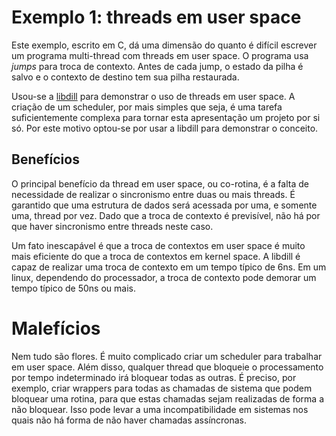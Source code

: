 # Exemplo 1: threads em user space

Este exemplo, escrito em C, dá uma dimensão do quanto é difícil escrever um
programa multi-thread com threads em user space. O programa usa _jumps_ para
troca de contexto. Antes de cada jump, o estado da pilha é salvo e o contexto de
destino tem sua pilha restaurada.

Usou-se a [libdill](https://github.com/sustrik/libdill) para demonstrar o uso de
threads em user space. A criação de um scheduler, por mais simples que seja, é
uma tarefa suficientemente complexa para tornar esta apresentação um projeto por
si só. Por este motivo optou-se por usar a libdill para demonstrar o conceito.

## Benefícios

O principal benefício da thread em user space, ou co-rotina, é a falta de
necessidade de realizar o sincronismo entre duas ou mais threads. É garantido
que uma estrutura de dados será acessada por uma, e somente uma, thread por
vez. Dado que a troca de contexto é previsível, não há por que haver sincronismo
entre threads neste caso.

Um fato inescapável é que a troca de contextos em user space é muito mais
eficiente do que a troca de contextos em kernel space. A libdill é capaz de
realizar uma troca de contexto em um tempo típico de 6ns. Em um linux,
dependendo do processador, a troca de contexto pode demorar um tempo típico de
50ns ou mais.

# Malefícios

Nem tudo são flores. É muito complicado criar um scheduler para trabalhar em
user space. Além disso, qualquer thread que bloqueie o processamento por tempo
indeterminado irá bloquear todas as outras. É preciso, por exemplo, criar
wrappers para todas as chamadas de sistema que podem bloquear uma rotina, para
que estas chamadas sejam realizadas de forma a não bloquear. Isso pode levar a
uma incompatibilidade em sistemas nos quais não há forma de não haver chamadas
assíncronas.
